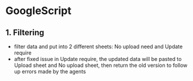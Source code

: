 # GoogleScript

## 1. Filtering
- filter data and put into 2 different sheets: No upload need and Update require
- after fixed issue in Update require, the updated data will be pasted to Upload sheet and No upload sheet, then return the old version to follow up errors made by the agents
